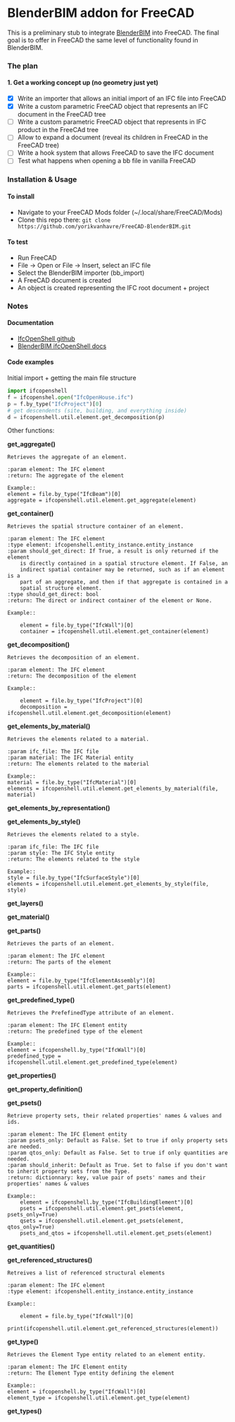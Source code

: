 # BlenderBIM addon for FreeCAD

This is a preliminary stub to integrate [BlenderBIM](https://blenderbim.org) 
into FreeCAD. The final goal is to offer in FreeCAD the same level of 
functionality found in BlenderBIM.

### The plan

#### 1. Get a working concept up (no geometry just yet)

* [x] Write an importer that allows an initial import of an IFC file into FreeCAD
* [x] Write a custom parametric FreeCAD object that represents an IFC document in the FreeCAD tree
* [ ] Write a custom parametric FreeCAD object that represents in IFC product in the FreeCAd tree
* [ ] Allow to expand a document (reveal its children in FreeCAD in the FreeCAD tree)
* [ ] Write a hook system that allows FreeCAD to save the IFC document
* [ ] Test what happens when opening a bb file in vanilla FreeCAD

### Installation & Usage

#### To install

* Navigate to your FreeCAD Mods folder (~/.local/share/FreeCAD/Mods)
* Clone this repo there: `git clone https://github.com/yorikvanhavre/FreeCAD-BlenderBIM.git`

#### To test

* Run FreeCAD
* File -> Open or File -> Insert, select an IFC file
* Select the BlenderBIM importer (bb_import)
* A FreeCAD document is created
* An object is created representing the IFC root document + project

### Notes

#### Documentation

* [IfcOpenShell github](https://github.com/IfcOpenShell/IfcOpenShell)
* [BlenderBIM ifcOpenShell docs](https://blenderbim.org/docs/)

#### Code examples

Initial import + getting the main file structure

```python
import ifcopenshell
f = ifcopenshel.open("IfcOpenHouse.ifc")
p = f.by_type("IfcProject")[0]
# get descendents (site, building, and everything inside)
d = ifcopenshell.util.element.get_decomposition(p)
```

Other functions:

**get_aggregate()**

    Retrieves the aggregate of an element.
    
    :param element: The IFC element
    :return: The aggregate of the element
    
    Example::
    element = file.by_type("IfcBeam")[0]
    aggregate = ifcopenshell.util.element.get_aggregate(element)

**get_container()**

    Retrieves the spatial structure container of an element.
    
    :param element: The IFC element
    :type element: ifcopenshell.entity_instance.entity_instance
    :param should_get_direct: If True, a result is only returned if the element
        is directly contained in a spatial structure element. If False, an
        indirect spatial container may be returned, such as if an element is a
        part of an aggregate, and then if that aggregate is contained in a
        spatial structure element.
    :type should_get_direct: bool
    :return: The direct or indirect container of the element or None.
    
    Example::
    
        element = file.by_type("IfcWall")[0]
        container = ifcopenshell.util.element.get_container(element)

**get_decomposition()**

    Retrieves the decomposition of an element.
    
    :param element: The IFC element
    :return: The decomposition of the element
    
    Example::
    
        element = file.by_type("IfcProject")[0]
        decomposition = ifcopenshell.util.element.get_decomposition(element)

**get_elements_by_material()**

    Retrieves the elements related to a material.
    
    :param ifc_file: The IFC file
    :param material: The IFC Material entity
    :return: The elements related to the material
    
    Example::
    material = file.by_type("IfcMaterial")[0]
    elements = ifcopenshell.util.element.get_elements_by_material(file, material)

**get_elements_by_representation()**

**get_elements_by_style()**

    Retrieves the elements related to a style.
    
    :param ifc_file: The IFC file
    :param style: The IFC Style entity
    :return: The elements related to the style
    
    Example::
    style = file.by_type("IfcSurfaceStyle")[0]
    elements = ifcopenshell.util.element.get_elements_by_style(file, style)

**get_layers()**

**get_material()**

**get_parts()**

    Retrieves the parts of an element.
    
    :param element: The IFC element
    :return: The parts of the element
    
    Example::
    element = file.by_type("IfcElementAssembly")[0]
    parts = ifcopenshell.util.element.get_parts(element)

**get_predefined_type()**

    Retrieves the PrefefinedType attribute of an element.
    
    :param element: The IFC Element entity
    :return: The predefined type of the element
    
    Example::
    element = ifcopenshell.by_type("IfcWall")[0]
    predefined_type = ifcopenshell.util.element.get_predefined_type(element)

**get_properties()**

**get_property_definition()**

**get_psets()**

    Retrieve property sets, their related properties' names & values and ids.
    
    :param element: The IFC Element entity
    :param psets_only: Default as False. Set to true if only property sets are needed.
    :param qtos_only: Default as False. Set to true if only quantities are needed.
    :param should_inherit: Default as True. Set to false if you don't want to inherit property sets from the Type.
    :return: dictionnary: key, value pair of psets' names and their properties' names & values
    
    Example::
        element = ifcopenshell.by_type("IfcBuildingElement")[0]
        psets = ifcopenshell.util.element.get_psets(element, psets_only=True)
        qsets = ifcopenshell.util.element.get_psets(element, qtos_only=True)
        psets_and_qtos = ifcopenshell.util.element.get_psets(element)

**get_quantities()**

**get_referenced_structures()**

    Retreives a list of referenced structural elements
    
    :param element: The IFC element
    :type element: ifcopenshell.entity_instance.entity_instance
    
    Example::
    
        element = file.by_type("IfcWall")[0]
        print(ifcopenshell.util.element.get_referenced_structures(element))

**get_type()**

    Retrieves the Element Type entity related to an element entity.
    
    :param element: The IFC Element entity
    :return: The Element Type entity defining the element
    
    Example::
    element = ifcopenshell.by_type("IfcWall")[0]
    element_type = ifcopenshell.util.element.get_type(element)

**get_types()**
